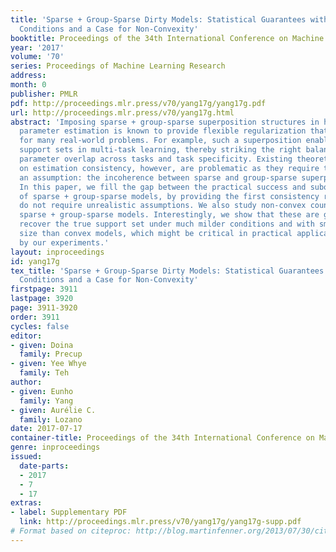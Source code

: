 ```yaml
---
title: 'Sparse + Group-Sparse Dirty Models: Statistical Guarantees without Unreasonable
  Conditions and a Case for Non-Convexity'
booktitle: Proceedings of the 34th International Conference on Machine Learning
year: '2017'
volume: '70'
series: Proceedings of Machine Learning Research
address: 
month: 0
publisher: PMLR
pdf: http://proceedings.mlr.press/v70/yang17g/yang17g.pdf
url: http://proceedings.mlr.press/v70/yang17g.html
abstract: 'Imposing sparse + group-sparse superposition structures in high-dimensional
  parameter estimation is known to provide flexible regularization that is more realistic
  for many real-world problems. For example, such a superposition enables partially-shared
  support sets in multi-task learning, thereby striking the right balance between
  parameter overlap across tasks and task specificity. Existing theoretical results
  on estimation consistency, however, are problematic as they require too stringent
  an assumption: the incoherence between sparse and group-sparse superposed components.
  In this paper, we fill the gap between the practical success and suboptimal analysis
  of sparse + group-sparse models, by providing the first consistency results that
  do not require unrealistic assumptions. We also study non-convex counterparts of
  sparse + group-sparse models. Interestingly, we show that these are guaranteed to
  recover the true support set under much milder conditions and with smaller sample
  size than convex models, which might be critical in practical applications as illustrated
  by our experiments.'
layout: inproceedings
id: yang17g
tex_title: 'Sparse + Group-Sparse Dirty Models: Statistical Guarantees without Unreasonable
  Conditions and a Case for Non-Convexity'
firstpage: 3911
lastpage: 3920
page: 3911-3920
order: 3911
cycles: false
editor:
- given: Doina
  family: Precup
- given: Yee Whye
  family: Teh
author:
- given: Eunho
  family: Yang
- given: Aurélie C.
  family: Lozano
date: 2017-07-17
container-title: Proceedings of the 34th International Conference on Machine Learning
genre: inproceedings
issued:
  date-parts:
  - 2017
  - 7
  - 17
extras:
- label: Supplementary PDF
  link: http://proceedings.mlr.press/v70/yang17g/yang17g-supp.pdf
# Format based on citeproc: http://blog.martinfenner.org/2013/07/30/citeproc-yaml-for-bibliographies/
---
```

